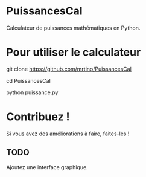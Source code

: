 PuissancesCal
=============

Calculateur de puissances mathématiques en Python.

# Pour utiliser le calculateur

  git clone https://github.com/mrtino/PuissancesCal
  
  cd PuissancesCal
  
  python puissance.py

# Contribuez !
Si vous avez des améliorations à faire, faites-les !
## TODO
Ajoutez une interface graphique.
